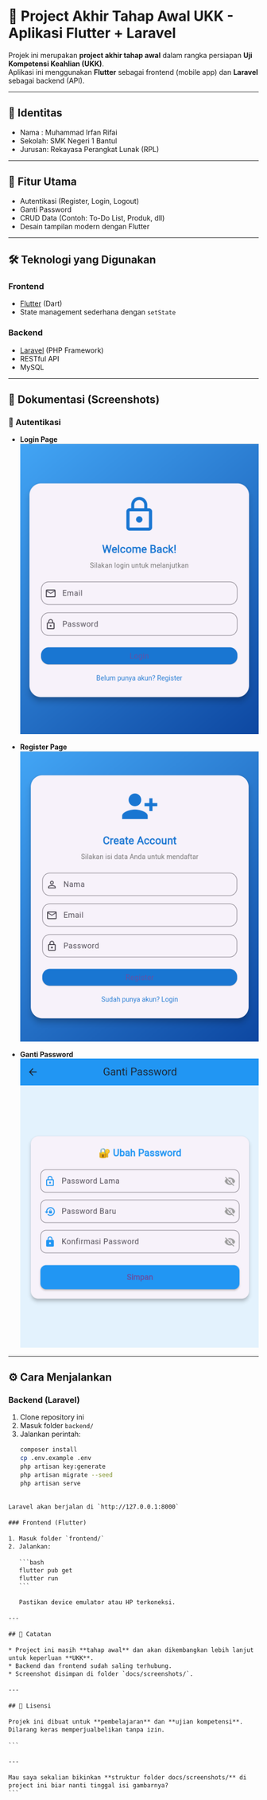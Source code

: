 
# 📌 Project Akhir Tahap Awal UKK - Aplikasi Flutter + Laravel

Projek ini merupakan **project akhir tahap awal** dalam rangka persiapan **Uji Kompetensi Keahlian (UKK)**.  
Aplikasi ini menggunakan **Flutter** sebagai frontend (mobile app) dan **Laravel** sebagai backend (API).  

---

## 👤 Identitas
- Nama  : Muhammad Irfan Rifai  
- Sekolah: SMK Negeri 1 Bantul  
- Jurusan: Rekayasa Perangkat Lunak (RPL)  

---

## 🚀 Fitur Utama
- Autentikasi (Register, Login, Logout)  
- Ganti Password  
- CRUD Data (Contoh: To-Do List, Produk, dll)  
- Desain tampilan modern dengan Flutter  

---

## 🛠️ Teknologi yang Digunakan
### Frontend
- [Flutter](https://flutter.dev/) (Dart)  
- State management sederhana dengan `setState`  

### Backend
- [Laravel](https://laravel.com/) (PHP Framework)  
- RESTful API  
- MySQL

---

## 📱 Dokumentasi (Screenshots)

### 🔐 Autentikasi
- **Login Page**  
  ![Login Page](https://github.com/Rifai-hub24/project_akhir-awal-/blob/06cec47604210687e22b8cf8a69b7f4b67d5aa2e/Screenshot%202025-08-28%20075624.png)

- **Register Page**  
  ![Register Page](https://github.com/Rifai-hub24/project_akhir-awal-/blob/de27ebae8e9d77b33ef64a6a365f02123203bfcb/Screenshot%202025-08-28%20075643.png)

- **Ganti Password**  
  ![Change Password](https://github.com/Rifai-hub24/project_akhir-awal-/blob/d7ea6d9ea6dadc80b0402817b76f4e294cce9268/Screenshot%202025-08-28%20082056.png)

---

## ⚙️ Cara Menjalankan
### Backend (Laravel)
1. Clone repository ini  
2. Masuk folder `backend/`  
3. Jalankan perintah:
   ```bash
   composer install
   cp .env.example .env
   php artisan key:generate
   php artisan migrate --seed
   php artisan serve
````

Laravel akan berjalan di `http://127.0.0.1:8000`

### Frontend (Flutter)

1. Masuk folder `frontend/`
2. Jalankan:

   ```bash
   flutter pub get
   flutter run
   ```

   Pastikan device emulator atau HP terkoneksi.

---

## 📝 Catatan

* Project ini masih **tahap awal** dan akan dikembangkan lebih lanjut untuk keperluan **UKK**.
* Backend dan frontend sudah saling terhubung.
* Screenshot disimpan di folder `docs/screenshots/`.

---

## 📌 Lisensi

Projek ini dibuat untuk **pembelajaran** dan **ujian kompetensi**.
Dilarang keras memperjualbelikan tanpa izin.

```

---

Mau saya sekalian bikinkan **struktur folder docs/screenshots/** di project ini biar nanti tinggal isi gambarnya?
```




